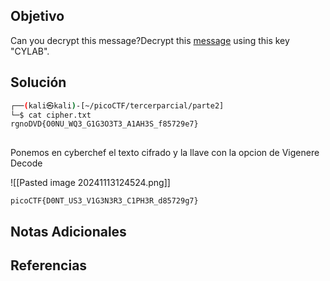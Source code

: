 ## Objetivo
Can you decrypt this message?Decrypt this [message](https://artifacts.picoctf.net/c/159/cipher.txt) using this key "CYLAB".
## Solución
```bash
┌──(kali㉿kali)-[~/picoCTF/tercerparcial/parte2]
└─$ cat cipher.txt 
rgnoDVD{O0NU_WQ3_G1G3O3T3_A1AH3S_f85729e7}
                                            
```

Ponemos en cyberchef el texto cifrado y la llave con la opcion de Vigenere Decode

![[Pasted image 20241113124524.png]]

`picoCTF{D0NT_US3_V1G3N3R3_C1PH3R_d85729g7}`
## Notas Adicionales

## Referencias
